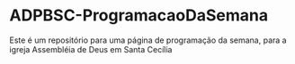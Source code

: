 # ADPBSC-ProgramacaoDaSemana
Este é um repositório para uma página de programação da semana, para a igreja Assembléia de Deus em Santa Cecília
